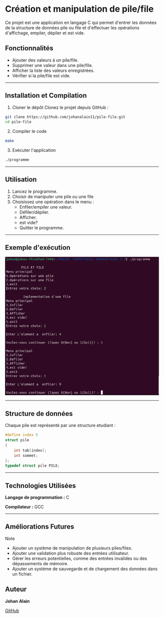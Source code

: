 
# Création et manipulation de pile/file
Ce projet est une application en langage C qui permet d'entrer les données de la structure de données pile ou file et d'effectuer les opérations d'affichage, empiler, dépiler et est vide.


## Fonctionnalités

- Ajouter des valeurs à un pile/file.
- Supprimer une valeur dans une pile/file.
- Afficher la liste des valeurs enregistrées.
- Vérifier si la pile/file est vide.

---
## Installation et Compilation

1. Cloner le dépôt
Clonez le projet depuis GitHub :
```sh
git clone https://github.com/johanalain11/pile-file.git
cd pile-file
```
2. Compiler le code
```sh
make
```
3. Exécuter l'application
```sh
./programme
```

---
## Utilisation
1. Lancez le programme.
2. Choisir de manipuler une pile ou une file
3. Choisissez une opération dans le menu :
    * Enfiler/empiler une valeur.
    * Défiler/dépiler.
    * Afficher.
    * est vide?
    * Quitter le programme.

---
## Exemple d'exécution
![Exemple d'exécution](./exec.png "Capture d'ajout d'étudiant")

---
## Structure de données
Chaque pile est représenté par une structure etudiant :
```c
#define index 5
struct pile
{
    int tab[index];
    int sommet;
};
typedef struct pile PILE;
```

---
## Technologies Utilisées
**Langage de programmation :** C

**Compilateur :** GCC

---
## Améliorations Futures
>[!NOTE]
>
>* Ajouter un système de manipulation de plusieurs piles/files.
>* Ajouter une validation plus robuste des entrées utilisateur.
>* Gérer les erreurs potentielles, comme des entrées invalides ou des dépassements de mémoire.
>* Ajouter un système de sauvegarde et de chargement des données dans un fichier.

## Auteur
**Johan Alain**

[GitHub](https://github.com/johanalain11/)
